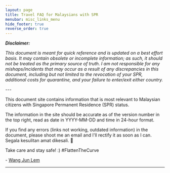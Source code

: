 ```yaml
---
layout: page
title: Travel FAQ for Malaysians with SPR
menubar: misc_links_menu
hide_footer: true
reverse_order: true
---
```


**_Disclaimer:_**

_This document is meant for quick reference and is updated on a best effort basis. It may contain obsolete or incomplete information; as such, it should not be treated as the primary source of truth. I am not responsible for any mishaps/incidents that may occur as a result of any discrepancies in this document, including but not limited to the revocation of your SPR, additional costs for quarantine, and your failure to enter/exit either country._

_---_

This document site contains information that is most relevant to Malaysian citizens with Singapore Permanent Residence (SPR) status.

The information in the site should be accurate as of the version number in the top right, read as date in YYYY-MM-DD and time in 24-hour format.

If you find any errors (links not working, outdated information) in the document, please shoot me an email and I'll rectify it as soon as I can. Segala kesulitan amat dikesali. 🤭

Take care and stay safe! :) #FlattenTheCurve


\- [Wang Jun Lem](mailto:me@junlem.com)

______

[Non-PCA: Malaysia > Singapore]: ./non-pca-sg-to-my.md
[Non-PCA: Singapore > Malaysia]: ./non-pca-my-to-sg.md
[PCA]: ./pca.md
[Other Matters]: ./other-matters.md
[Appendix: Acronyms]: ./appendix-acronyms.md
[Appendix: MCO Areas]: ./appendix-mco.md
[Appendix: Others]: ./appendix-others.md


